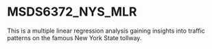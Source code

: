 # MSDS6372_NYS_MLR
This is a multiple linear regression analysis gaining insights into traffic patterns on the famous New York State tollway.
